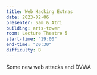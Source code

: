 ```yaml
---
title: Web Hacking Extras
date: 2023-02-06
presenter: Sam & Atri
building: arts-tower
room: Lecture Theatre 5
start-time: "19:00"
end-time: "20:30"
difficulty: B
---
```


Some new web attacks and DVWA